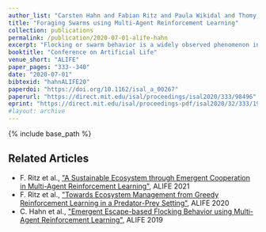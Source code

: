 ```yaml
---
author_list: "Carsten Hahn and Fabian Ritz and Paula Wikidal and Thomy Phan and Thomas Gabor and Claudia Linnhoff-Popien"
title: "Foraging Swarms using Multi-Agent Reinforcement Learning"
collection: publications
permalink: /publication/2020-07-01-alife-hahn
excerpt: "Flocking or swarm behavior is a widely observed phenomenon in nature. Although the entities might have self-interested goals like evading predators or foraging, they group themselves together because a collaborative observation is superior to the observation of a single individual. In this paper, we evaluate the emergence of swarms in a foraging task using multi-agent reinforcement learning (MARL). Every individual can move freely in a continuous space with the objective to follow a moving target object in a partially observable environment. The individuals are self-interested as there is no explicit incentive to collaborate with each other. However, our evaluation shows that these individuals learn to form swarms out of self-interest and learn to orient themselves to each other in order to find the target object even when it is out of sight for most individuals."
booktitle: "Conference on Artificial Life"
venue_short: "ALIFE"
paper_pages: "333--340"
date: "2020-07-01"
bibtexid: "hahnALIFE20"
paperdoi: "https://doi.org/10.1162/isal_a_00267"
paperurl: "https://direct.mit.edu/isal/proceedings/isal2020/333/98496"
eprint: "https://direct.mit.edu/isal/proceedings-pdf/isal2020/32/333/1908570/isal\_a\_00267.pdf"
#layout: archive
---
```


{% include base_path %}

## Related Articles
- F. Ritz et al., ["A Sustainable Ecosystem through Emergent Cooperation in Multi-Agent Reinforcement Learning"](https://thomyphan.github.io/publication/2021-07-01-alife-ritz), ALIFE 2021
- F. Ritz et al., ["Towards Ecosystem Management from Greedy Reinforcement Learning in a Predator-Prey Setting"](https://thomyphan.github.io/publication/2020-07-01-alife-ritz), ALIFE 2020
- C. Hahn et al., ["Emergent Escape-based Flocking Behavior using Multi-Agent Reinforcement Learning"](https://thomyphan.github.io/publication/2019-07-01-alife-hahn), ALIFE 2019